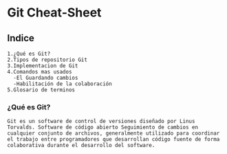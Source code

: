 # **Git Cheat-Sheet**

## Indice
    1.¿Qué es Git?
    2.Tipos de repositorio Git
    3.Implementacion de Git
    4.Comandos mas usados
      -El Guardando cambios
      -Habilitación de la colaboración
    5.Glosario de terminos

### ¿Qué es Git?
    Git es un software de control de versiones diseñado por Linus Torvalds. Software de código abierto Seguimiento de cambios en cualquier conjunto de archivos, generalmente utilizado para coordinar el trabajo entre programadores que desarrollan código fuente de forma colaborativa durante el desarrollo del software.